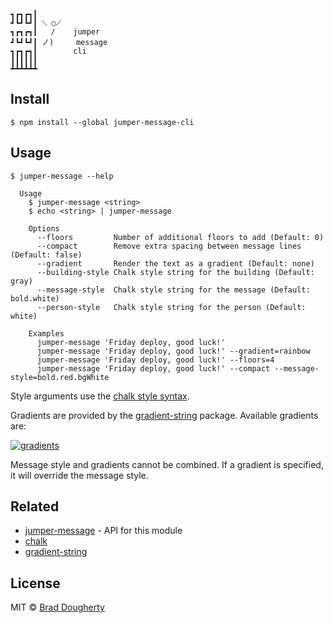 ```
┓┏┓┏┓┃
┛┗┛┗┛┃ ⟍ ○⟋
┓┏┓┏┓┃   ∕    jumper
┛┗┛┗┛┃ ノ)     message
┓┏┓┏┓┃        cli
┃┃┃┃┃┃
┻┻┻┻┻┻
```


## Install

```
$ npm install --global jumper-message-cli
```


## Usage

```
$ jumper-message --help

  Usage
    $ jumper-message <string>
    $ echo <string> | jumper-message

	Options
	  --floors         Number of additional floors to add (Default: 0)
	  --compact        Remove extra spacing between message lines (Default: false)
	  --gradient       Render the text as a gradient (Default: none)
	  --building-style Chalk style string for the building (Default: gray)
	  --message-style  Chalk style string for the message (Default: bold.white)
	  --person-style   Chalk style string for the person (Default: white)

	Examples
	  jumper-message 'Friday deploy, good luck!'
	  jumper-message 'Friday deploy, good luck!' --gradient=rainbow
	  jumper-message 'Friday deploy, good luck!' --floors=4
	  jumper-message 'Friday deploy, good luck!' --compact --message-style=bold.red.bgWhite
```

Style arguments use the [chalk style syntax](https://github.com/chalk/chalk#styles).

Gradients are provided by the [gradient-string](https://github.com/bokub/gradient-string) package. Available gradients are:

[![gradients](https://i.imgur.com/ptmGdgt.png)](https://github.com/bokub/gradient-string#available-built-in-gradients)

Message style and gradients cannot be combined. If a gradient is specified, it will override the message style.

## Related

* [jumper-message](https://github.com/bdougherty/jumper-message) - API for this module
* [chalk](https://github.com/chalk/chalk)
* [gradient-string](https://github.com/bokub/gradient-string)

## License

MIT © [Brad Dougherty](https://brad.is)

